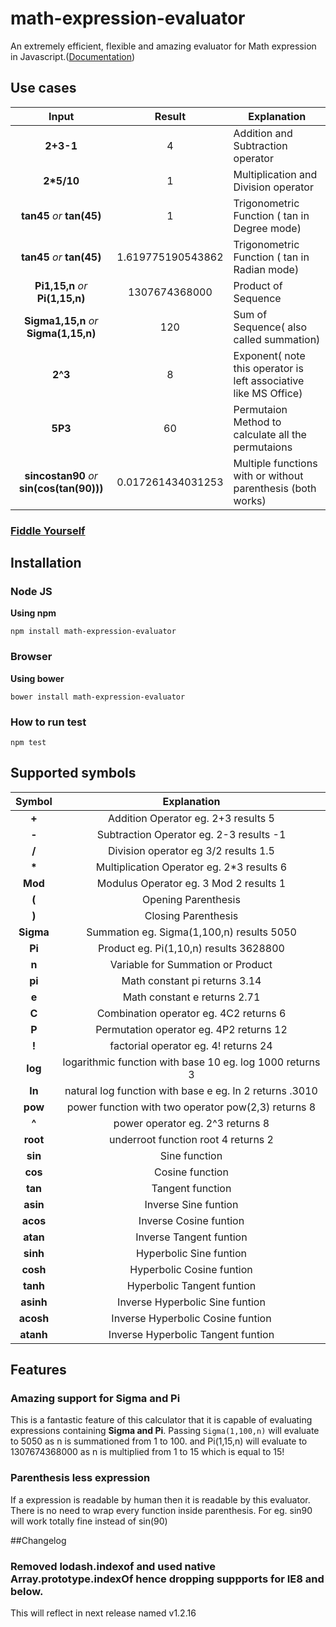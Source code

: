 # math-expression-evaluator
An extremely efficient, flexible and amazing evaluator for Math expression in Javascript.([Documentation](http://redhivesoftware.github.io/math-expression-evaluator/))

## Use cases
|Input|Result|Explanation|
|:---:|:---:| --- |
|**2+3-1**|4| Addition and Subtraction operator |
|**2\*5/10**|1| Multiplication and Division operator |
|**tan45** *or* **tan(45)**|1| Trigonometric Function ( tan in Degree mode) |
|**tan45** *or* **tan(45)**|1.619775190543862| Trigonometric Function ( tan in Radian mode) |
|**Pi1,15,n** *or* **Pi(1,15,n)**|1307674368000| Product of Sequence |
|**Sigma1,15,n** *or* **Sigma(1,15,n)**|120| Sum of Sequence( also called summation)  |
|**2^3**|8| Exponent( note this operator is left associative like MS Office) |
|**5P3**|60| Permutaion Method to calculate all the permutaions |
|**sincostan90** *or* **sin(cos(tan(90)))**|0.017261434031253| Multiple functions with or without parenthesis (both works) |

### [Fiddle Yourself](http://jsbin.com/fuyowu/1/edit?html,output)

## Installation
### Node JS
 **Using npm**

    npm install math-expression-evaluator

### Browser
 **Using bower**

    bower install math-expression-evaluator

### How to run test

    npm test

## Supported symbols

|Symbol|Explanation|
|:---:|:---:|
|**+**| Addition Operator eg. 2+3 results 5 |
|**-**| Subtraction Operator eg. 2-3 results -1 |
|**/**| Division operator eg 3/2 results 1.5 |
|**\***| Multiplication Operator eg. 2\*3 results 6 |
|**Mod**| Modulus Operator eg. 3 Mod 2 results 1 |
|**(**| Opening Parenthesis |
|**)**| Closing Parenthesis |
|**Sigma**| Summation eg. Sigma(1,100,n) results 5050 |
|**Pi**| Product eg. Pi(1,10,n) results 3628800 |
|**n**| Variable for Summation or Product |
|**pi**| Math constant pi returns 3.14 |
|**e**| Math constant e returns 2.71 |
|**C**| Combination operator eg. 4C2 returns 6 |
|**P**| Permutation operator eg. 4P2 returns 12 |
|**!**| factorial operator eg. 4! returns 24 |
|**log**| logarithmic function with base 10 eg. log 1000 returns 3 |
|**ln**| natural log function with base e eg. ln 2 returns .3010 |
|**pow**| power function with two operator pow(2,3) returns 8 |
|**^**| power operator eg. 2^3 returns 8 |
|**root**| underroot function root 4 returns 2 |
|**sin**| Sine function |
|**cos**| Cosine function |
|**tan**| Tangent function |
|**asin**| Inverse Sine funtion |
|**acos**| Inverse Cosine funtion |
|**atan**| Inverse Tangent funtion |
|**sinh**| Hyperbolic Sine funtion |
|**cosh**| Hyperbolic Cosine funtion |
|**tanh**| Hyperbolic Tangent funtion |
|**asinh**| Inverse Hyperbolic Sine funtion |
|**acosh**| Inverse Hyperbolic Cosine funtion |
|**atanh**| Inverse Hyperbolic Tangent funtion |

## Features

### Amazing support for Sigma and Pi
This is a fantastic feature of this calculator that it is capable of evaluating expressions containing **Sigma and Pi**.
Passing `Sigma(1,100,n)` will evaluate to 5050 as n is summationed from 1 to 100.
and Pi(1,15,n) will evaluate to 1307674368000 as n is multiplied from 1 to 15 which is equal to 15!

### Parenthesis less expression
If a expression is readable by human then it is readable by this evaluator. There is no need to wrap every function inside parenthesis.
For eg. sin90 will work totally fine instead of sin(90)

##Changelog

### Removed lodash.indexof and used native Array.prototype.indexOf hence dropping suppports for IE8 and below.
This will reflect in next release named v1.2.16
